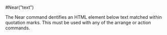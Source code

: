 #Near("text")



The Near command dentifies an HTML element below text matched within quotation marks. This must be used with any of the arrange or action commands.